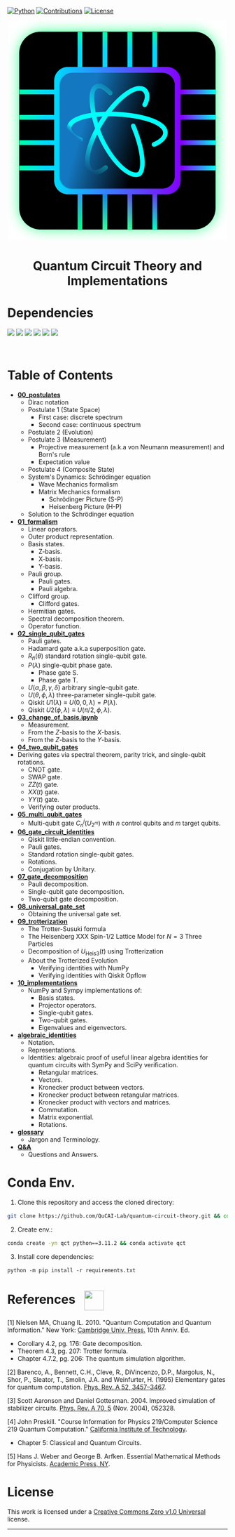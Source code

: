 <!-- Badges: -->
[![Python](https://img.shields.io/badge/Python-3.11.2-informational)](https://www.python.org/)
[![Contributions](https://img.shields.io/badge/contributions-welcome-orange?style=flat-square)](https://github.com/QuCAI-Lab/quantum-circuit-theory/pulls)
[![License](https://img.shields.io/github/license/QuCAI-Lab/quantum-circuit-theory.svg?logo=CreativeCommons&style=flat-square)](https://github.com/QuCAI-Lab/quantum-circuit-theory/blob/dev/LICENSE.md)

<!-- Logo: -->
<div align="center">
  <a href="https://qucai-lab.github.io/">
    <img src="https://github.com/QuCAI-Lab/qucai-lab.github.io/blob/main/assets/QuCAI-Lab.png" height="500" width="500" alt="Logo">
  </a>
</div>

<!-- Title: -->
<div align="center"> 
  <h1> Quantum Circuit Theory and Implementations </h1>
</div>

<!-- Dependencies: -->
# Dependencies
<a href="https://www.python.org/" target="_blank" rel="noopener noreferrer"><img height="27" src="https://www.python.org/static/img/python-logo.png"></a>
<a href="https://matplotlib.org" target="_blank" rel="noopener noreferrer"><img height="27" src="https://matplotlib.org/_static/images/logo2.svg"></a>
<a href="https://numpy.org/" target="_blank" rel="noopener noreferrer"><img height="27" src="https://numpy.org/images/logo.svg"></a>
<a href="https://sympy.org/" target="_blank" rel="noopener noreferrer"><img height="27" src="https://www.sympy.org/static/images/logo.png"></a>
<a href="https://scipy.org/" target="_blank" rel="noopener noreferrer"><img height="27" src="https://scipy.org/images/logo.svg"></a>
<a href="https://qiskit.org/" target="_blank" rel="noopener noreferrer"><img height="27" src="https://upload.wikimedia.org/wikipedia/commons/thumb/5/51/Qiskit-Logo.svg/1200px-Qiskit-Logo.svg.png"></a>

<br>

# Table of Contents

- **[00_postulates](https://github.com/QuCAI-Lab/quantum-circuit-theory/blob/dev/notebooks/00_postulates.ipynb)**
	- Dirac notation
	- Postulate 1 (State Space)
		- First case: discrete spectrum
		- Second case: continuous spectrum
	- Postulate 2 (Evolution)
	- Postulate 3 (Measurement)
		- Projective measurement (a.k.a von Neumann measurement) and Born's rule
		- Expectation value
	- Postulate 4 (Composite State)
	- System's Dynamics: Schrödinger equation
		- Wave Mechanics formalism
	 	- Matrix Mechanics formalism
			- Schrödinger Picture (S-P)
			- Heisenberg Picture (H-P)
	- Solution to the Schrödinger equation
- **[01_formalism](https://github.com/QuCAI-Lab/quantum-circuit-theory/blob/dev/notebooks/01_formalism.ipynb)**
	- Linear operators.
	- Outer product representation.
	- Basis states.
		- Z-basis.
		- X-basis.
		- Y-basis.
	- Pauli group.
		- Pauli gates.
		- Pauli algebra.
	- Clifford group.
		- Clifford gates.
	- Hermitian gates.
	- Spectral decomposition theorem.
	- Operator function.
- **[02_single_qubit_gates](https://github.com/QuCAI-Lab/quantum-circuit-theory/blob/dev/notebooks/02_single_qubit_gates.ipynb)**
	- Pauli gates.
	- Hadamard gate a.k.a superposition gate.
	- $R_{\hat{n}}(\theta)$ standard rotation single-qubit gate.
	- $P(\lambda)$ single-qubit phase gate.
		- Phase gate S.
		- Phase gate T.
	- $U(\alpha, \beta, \gamma, \delta)$ arbitrary single-qubit gate.
	- $U(\theta, \phi, \lambda)$ three-parameter single-qubit gate.
	- Qiskit $U1(\lambda)\equiv U(0,0,\lambda)=P(\lambda)$.
	- Qiskit $U2(\phi, \lambda) \equiv U(\pi/2, \phi, \lambda)$.
- **[03_change_of_basis.ipynb](https://github.com/QuCAI-Lab/quantum-circuit-theory/blob/dev/notebooks/03_change_of_basis.ipynb)**
	- Measurement. 
	- From the $Z$-basis to the $X$-basis.
	- From the $Z$-basis to the $Y$-basis.
- **[04_two_qubit_gates](https://github.com/QuCAI-Lab/quantum-circuit-theory/blob/dev/notebooks/04_two_qubit_gates.ipynb)**
- Deriving gates via spectral theorem, parity trick, and single-qubit rotations.
	- CNOT gate.
	- SWAP gate.
	- $ZZ(t)$ gate.
	- $XX(t)$ gate.
	- $YY(t)$ gate.
	- Verifying outer products.
- **[05_multi_qubit_gates](https://github.com/QuCAI-Lab/quantum-circuit-theory/blob/dev/notebooks/05_multi_qubit_gates.ipynb)**
	- Multi-qubit gate $C_n^{j}(U_{2^m})$ with $n$ control qubits and $m$ target qubits.
- **[06_gate_circuit_identities](https://github.com/QuCAI-Lab/quantum-circuit-theory/blob/dev/notebooks/06_gate_circuit_identities.ipynb)**
	- Qiskit little-endian convention.
	- Pauli gates.
	- Standard rotation single-qubit gates.
	- Rotations.
	- Conjugation by Unitary.
- **[07_gate_decomposition](https://github.com/QuCAI-Lab/quantum-circuit-theory/blob/dev/notebooks/07_gate_decomposition.ipynb)**
	- Pauli decomposition. 
	- Single-qubit gate decomposition.
	- Two-qubit gate decomposition.
- **[08_universal_gate_set](https://github.com/QuCAI-Lab/quantum-circuit-theory/blob/dev/notebooks/08_universal_gate_set.ipynb)**
	- Obtaining the universal gate set.
- **[09_trotterization](https://github.com/QuCAI-Lab/quantum-circuit-theory/blob/dev/notebooks/09_trotterization.ipynb)**
	- The Trotter-Susuki formula
	- The Heisenberg XXX Spin-1/2 Lattice Model for $N=3$ Three Particles
	- Decomposition of $U_{\text{Heis3}}(t)$ using Trotterization
	- About the Trotterized Evolution
	    - Verifying identities with NumPy
	    - Verifying identities with Qiskit Opflow
- **[10_implementations](https://github.com/QuCAI-Lab/quantum-circuit-theory/blob/dev/notebooks/10_implementations.ipynb)**
	- NumPy and Sympy implementations of:
		- Basis states.
		- Projector operators.
		- Single-qubit gates.
		- Two-qubit gates.
		- Eigenvalues and eigenvectors.
- **[algebraic_identities](https://github.com/QuCAI-Lab/quantum-circuit-theory/blob/dev/notebooks/algebraic_identities.ipynb)**
	- Notation.
	- Representations.
	- Identities: algebraic proof of useful linear algebra identities for quantum circuits with SymPy and SciPy verification.
		- Retangular matrices.
		- Vectors.
		- Kronecker product between vectors.
		- Kronecker product between retangular matrices.
		- Kronecker product with vectors and matrices.
		- Commutation.
		- Matrix exponential.
		- Rotations.
- **[glossary](https://github.com/QuCAI-Lab/quantum-circuit-theory/blob/dev/notebooks/glossary.ipynb)**
	- Jargon and Terminology.
- **[Q&A](https://github.com/QuCAI-Lab/quantum-circuit-theory/blob/dev/notebooks/Q_A.ipynb)**
	- Questions and Answers.
  
# Conda Env.

1. Clone this repository and access the cloned directory:
```bash
git clone https://github.com/QuCAI-Lab/quantum-circuit-theory.git && cd quantum-circuit-theory
```
2. Create env.:
```bash
conda create -yn qct python==3.11.2 && conda activate qct
```
3. Install core dependencies:
```
python -m pip install -r requirements.txt
```

# References &nbsp; <a href="#"><img valign="middle" height="45px" src="https://img.icons8.com/book" width="45" hspace="0px" vspace="0px"></a> 

\[1] Nielsen MA, Chuang IL. 2010. "Quantum Computation and Quantum Information." New York: [Cambridge Univ. Press.](https://doi.org/10.1017/CBO9780511976667) 10th Anniv. Ed. 
- Corollary 4.2, pg. 176: Gate decomposition.
- Theorem 4.3, pg. 207: Trotter formula. 
- Chapter 4.7.2, pg. 206: The quantum simulation algorithm. 

\[2] Barenco, A., Bennett, C.H., Cleve, R., DiVincenzo, D.P., Margolus, N., Shor, P., Sleator, T., Smolin, J.A. and Weinfurter, H. (1995) Elementary gates for quantum computation. [Phys. Rev. A 52, 3457–3467](https://journals.aps.org/pra/abstract/10.1103/PhysRevA.52.3457).

\[3] Scott Aaronson and Daniel Gottesman. 2004. Improved simulation of stabilizer circuits. [Phys. Rev. A 70, 5](https://journals.aps.org/pra/abstract/10.1103/PhysRevA.70.052328) (Nov. 2004),
052328.

\[4] John Preskill. "Course Information for Physics 219/Computer Science 219 Quantum Computation." [California Institute of Technology](http://theory.caltech.edu/~preskill/ph229/).
- Chapter 5: Classical and Quantum Circuits.

\[5] Hans J. Weber and George B. Arfken. Essential Mathematical Methods for Physicists. [Academic Press, NY](https://g.co/kgs/RFBRhf).

# License

This work is licensed under a [Creative Commons Zero v1.0 Universal](LICENSE.md) license.

<hr>
